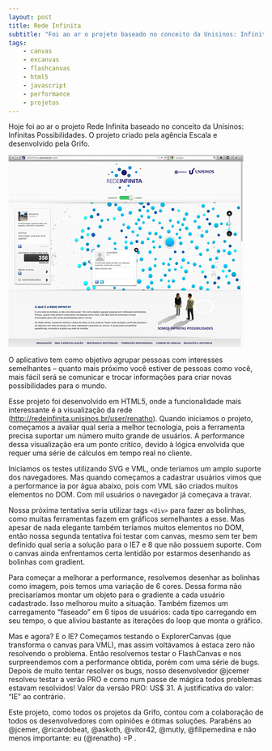 ```yaml
---
layout: post
title: Rede Infinita
subtitle: "Foi ao ar o projeto baseado no conceito da Unisinos: Infinitas Possibilidades, criado pela agência Escala e desenvolvido pela Grifo."
tags:
    - canvas
    - excanvas
    - flashcanvas
    - html5
    - javascript
    - performance
    - projetos
---
```


Hoje foi ao ar o projeto Rede Infinita baseado no conceito da Unisinos: Infinitas Possibilidades. O projeto criado pela agência Escala e desenvolvido pela Grifo.

![Tela da Rede Infinita](/public/rede-infinita/redeinfinita.jpg)

O aplicativo tem como objetivo agrupar pessoas com interesses semelhantes – quanto mais próximo você estiver de pessoas como você, mais fácil será se comunicar e trocar informações para criar novas possibilidades para o mundo.

<object width="500" height="375"><param name="movie" value="http://www.youtube.com/v/Vc2tNIWNMr0?version=3&amp;feature=oembed">
    <param name="allowFullScreen" value="true">
    <param name="allowscriptaccess" value="always">
    <embed src="http://www.youtube.com/v/Vc2tNIWNMr0?version=3&amp;feature=oembed" type="application/x-shockwave-flash" width="500" height="375" allowscriptaccess="always" allowfullscreen="true" style="display: none !important; " />
</object>

Esse projeto foi desenvolvido em HTML5, onde a funcionalidade mais interessante é a visualização da rede (http://redeinfinita.unisinos.br/user/renatho). Quando iniciamos o projeto, começamos a avaliar qual seria a melhor tecnologia, pois a ferramenta precisa suportar um número muito grande de usuários. A performance dessa visualização era um ponto crítico, devido à lógica envolvida que requer uma série de cálculos em tempo real no cliente.

Iniciamos os testes utilizando SVG e VML, onde teríamos um amplo suporte dos navegadores. Mas quando começamos a cadastrar usuários vimos que a performance ia por água abaixo, pois com VML são criados muitos elementos no DOM. Com mil usuários o navegador já começava a travar.

Nossa próxima tentativa seria utilizar tags `<div>` para fazer as bolinhas, como muitas ferramentas fazem em gráficos semelhantes a esse. Mas apesar de nada elegante também teríamos muitos elementos no DOM, então nossa segunda tentativa foi testar com canvas, mesmo sem ter bem definido qual seria a solução para o IE7 e 8 que não possuem suporte. Com o canvas ainda enfrentamos certa lentidão por estarmos desenhando as bolinhas com gradient.

Para começar a melhorar a performance, resolvemos desenhar as bolinhas como imagem, pois temos uma variação de 6 cores. Dessa forma não precisaríamos montar um objeto para o gradiente a cada usuário cadastrado. Isso melhorou muito a situação. Também fizemos um carregamento “faseado” em 6 tipos de usuários: cada tipo carregando em seu tempo, o que aliviou bastante as iterações do loop que monta o gráfico.

Mas e agora? E o IE? Começamos testando o ExplorerCanvas (que transforma o canvas para VML), mas assim voltávamos à estaca zero não resolvendo o problema. Então resolvemos testar o FlashCanvas e nos surpreendemos com a performance obtida, porém com uma série de bugs. Depois de muito tentar resolver os bugs, nosso desenvolvedor @jcemer resolveu testar a verão PRO e como num passe de mágica todos problemas estavam resolvidos! Valor da versão PRO: US$ 31. A justificativa do valor: “IE” ao contrário.

Este projeto, como todos os projetos da Grifo, contou com a colaboração de todos os desenvolvedores com opiniões e ótimas soluções. Parabéns ao @jcemer, @ricardobeat, @askoth, @vitor42, @mutly, @filipemedina e não menos importante: eu (@renatho) =P .
